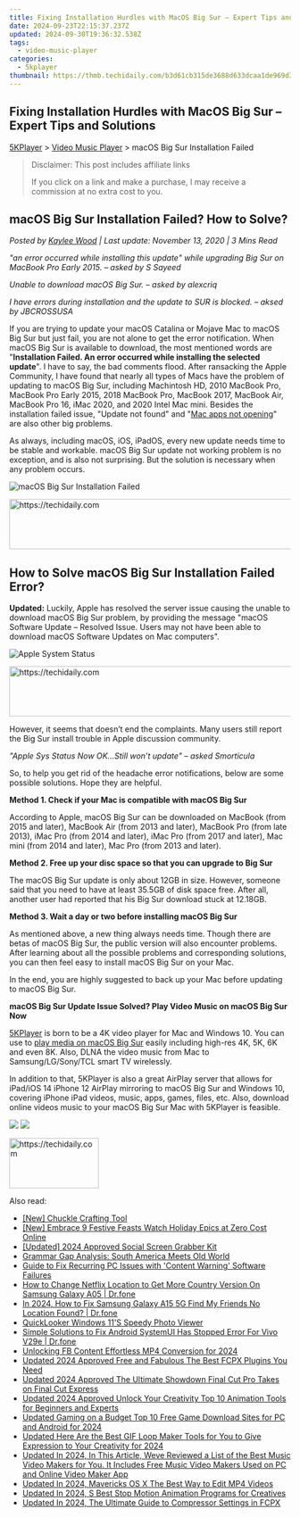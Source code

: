 ```yaml
---
title: Fixing Installation Hurdles with MacOS Big Sur – Expert Tips and Solutions
date: 2024-09-23T22:15:37.237Z
updated: 2024-09-30T19:36:32.538Z
tags:
  - video-music-player
categories:
  - 5kplayer
thumbnail: https://thmb.techidaily.com/b3d61cb315de3688d633dcaa1de969d34c57d2ef4835c89401c3246551696a45.png
---
```


## Fixing Installation Hurdles with MacOS Big Sur – Expert Tips and Solutions

[5KPlayer](https://tools.techidaily.com/5kplayer/products/) \> [Video Music Player](https://tools.techidaily.com/5kplayer/video-music-player/) \> macOS Big Sur Installation Failed

>  Disclaimer: This post includes affiliate links
>
>  If you click on a link and make a purchase, I may receive a commission at no extra cost to you.
>

## macOS Big Sur Installation Failed? How to Solve?

 _Posted by [Kaylee Wood](https://www.quora.com/profile/Amanda-Hu-21) | Last update: November 13, 2020 | 3 Mins Read_

_"an error occurred while installing this update" while upgrading Big Sur on MacBook Pro Early 2015\. – asked by S Sayeed_

_Unable to download macOS Big Sur. – asked by alexcriq_

_I have errors during installation and the update to SUR is blocked. – aksed by JBCROSSUSA_

If you are trying to update your macOS Catalina or Mojave Mac to macOS Big Sur but just fail, you are not alone to get the error notification. When macOS Big Sur is available to download, the most mentioned words are "**Installation Failed. An error occurred while installing the selected update**". I have to say, the bad comments flood. After ransacking the Apple Community, I have found that nearly all types of Macs have the problem of updating to macOS Big Sur, including Machintosh HD, 2010 MacBook Pro, MacBook Pro Early 2015, 2018 MacBook Pro, MacBook 2017, MacBook Air, MacBook Pro 16, iMac 2020, and 2020 Intel Mac mini. Besides the installation failed issue, "Update not found" and "[Mac apps not opening](https://tools.techidaily.com/5kplayer/airplay/)" are also other big problems.

As always, including macOS, iOS, iPadOS, every new update needs time to be stable and workable. macOS Big Sur update not working problem is no exception, and is also not surprising. But the solution is necessary when any problem occurs.

![macOS Big Sur Installation Failed](https://www.5kplayer.com/video-music-player/img/big-sur-installation-failed.jpg) 

<!-- affiliate ads begin -->
<a href="https://ephamedtechinc.pxf.io/c/5597632/2137207/26400" target="_top" id="2137207">
  <img src="//a.impactradius-go.com/display-ad/26400-2137207" border="0" alt="https://techidaily.com" width="728" height="90"/>
</a>
<img height="0" width="0" src="https://ephamedtechinc.pxf.io/i/5597632/2137207/26400" style="position:absolute;visibility:hidden;" border="0" />
<!-- affiliate ads end -->

## How to Solve macOS Big Sur Installation Failed Error?

**Updated:** Luckily, Apple has resolved the server issue causing the unable to download macOS Big Sur problem, by providing the message "macOS Software Update – Resolved Issue. Users may not have been able to download macOS Software Updates on Mac computers".

![Apple System Status](https://www.5kplayer.com/video-music-player/img/apple-system-status.jpg) 

<!-- affiliate ads begin -->
<a href="https://appsumo.8odi.net/c/5597632/2100533/7443" target="_top" id="2100533">
  <img src="//a.impactradius-go.com/display-ad/7443-2100533" border="0" alt="https://techidaily.com" width="728" height="90"/>
</a>
<img height="0" width="0" src="https://appsumo.8odi.net/i/5597632/2100533/7443" style="position:absolute;visibility:hidden;" border="0" />
<!-- affiliate ads end -->

However, it seems that doesn’t end the complaints. Many users still report the Big Sur install trouble in Apple discussion community.

_"Apple Sys Status Now OK…Still won’t update" – asked Smorticula_

So, to help you get rid of the headache error notifications, below are some possible solutions. Hope they are helpful.

**Method 1\. Check if your Mac is compatible with macOS Big Sur**

According to Apple, macOS Big Sur can be downloaded on MacBook (from 2015 and later), MacBook Air (from 2013 and later), MacBook Pro (from late 2013), iMac Pro (from 2014 and later), iMac Pro (from 2017 and later), Mac mini (from 2014 and later), Mac Pro (from 2013 and later).

**Method 2\. Free up your disc space so that you can upgrade to Big Sur**

The macOS Big Sur update is only about 12GB in size. However, someone said that you need to have at least 35.5GB of disk space free. After all, another user had reported that his Big Sur download stuck at 12.18GB.

**Method 3\. Wait a day or two before installing macOS Big Sur**

As mentioned above, a new thing always needs time. Though there are betas of macOS Big Sur, the public version will also encounter problems. After learning about all the possible problems and corresponding solutions, you can then feel easy to install macOS Big Sur on your Mac.

In the end, you are highly suggested to back up your Mac before updating to macOS Big Sur.

**macOS Big Sur Update Issue Solved? Play Video Music on macOS Big Sur Now**

[5KPlayer](https://tools.techidaily.com/5kplayer/products/) is born to be a 4K video player for Mac and Windows 10\. You can use to [play media on macOS Big Sur](https://tools.techidaily.com/5kplayer/video-music-player/) easily including high-res 4K, 5K, 6K and even 8K. Also, DLNA the video music from Mac to Samsung/LG/Sony/TCL smart TV wirelessly.

In addition to that, 5KPlayer is also a great AirPlay server that allows for iPad/iOS 14 iPhone 12 AirPlay mirroring to macOS Big Sur and Windows 10, covering iPhone iPad videos, music, apps, games, files, etc. Also, download online videos music to your macOS Big Sur Mac with 5KPlayer is feasible.

[![](https://www.5kplayer.com/video-music-player/../img/mac_btn.png)](https://tools.techidaily.com/5kplayer/products/) [![](https://www.5kplayer.com/video-music-player/../img/winx_btn.png)](https://tools.techidaily.com/5kplayer/products/)

<!-- affiliate ads begin -->
<a href="https://malaysia-healthcare-travel-council.pxf.io/c/5597632/1576477/17382" target="_top" id="1576477">
  <img src="//a.impactradius-go.com/display-ad/17382-1576477" border="0" alt="https://techidaily.com" width="160" height="90"/>
</a>
<img height="0" width="0" src="https://malaysia-healthcare-travel-council.pxf.io/i/5597632/1576477/17382" style="position:absolute;visibility:hidden;" border="0" />
<!-- affiliate ads end -->

<ins class="adsbygoogle"
     style="display:block"
     data-ad-format="autorelaxed"
     data-ad-client="ca-pub-7571918770474297"
     data-ad-slot="1223367746"></ins>

<ins class="adsbygoogle"
     style="display:block"
     data-ad-client="ca-pub-7571918770474297"
     data-ad-slot="8358498916"
     data-ad-format="auto"
     data-full-width-responsive="true"></ins>

<span class="atpl-alsoreadstyle">Also read:</span>
<div><ul>
<li><a href="https://extra-resources.techidaily.com/new-chuckle-crafting-tool/"><u>[New] Chuckle Crafting Tool</u></a></li>
<li><a href="https://youtube-zero.techidaily.com/mbrace-9-festive-feasts-watch-holiday-epics-at-zero-cost-online/"><u>[New] Embrace 9 Festive Feasts Watch Holiday Epics at Zero Cost Online</u></a></li>
<li><a href="https://facebook-video-recording.techidaily.com/updated-2024-approved-social-screen-grabber-kit/"><u>[Updated] 2024 Approved Social Screen Grabber Kit</u></a></li>
<li><a href="https://mondly-stories.techidaily.com/grammar-gap-analysis-south-america-meets-old-world/"><u>Grammar Gap Analysis: South America Meets Old World</u></a></li>
<li><a href="https://win-blog.techidaily.com/guide-to-fix-recurring-pc-issues-with-content-warning-software-failures/"><u>Guide to Fix Recurring PC Issues with 'Content Warning' Software Failures</u></a></li>
<li><a href="https://fake-location.techidaily.com/how-to-change-netflix-location-to-get-more-country-version-on-samsung-galaxy-a05-drfone-by-drfone-virtual-android/"><u>How to Change Netflix Location to Get More Country Version On Samsung Galaxy A05 | Dr.fone</u></a></li>
<li><a href="https://review-topics.techidaily.com/in-2024-how-to-fix-samsung-galaxy-a15-5g-find-my-friends-no-location-found-drfone-by-drfone-virtual-android/"><u>In 2024, How to Fix Samsung Galaxy A15 5G Find My Friends No Location Found? | Dr.fone</u></a></li>
<li><a href="https://extra-hints.techidaily.com/quicklooker-windows-11s-speedy-photo-viewer/"><u>QuickLooker Windows 11'S Speedy Photo Viewer</u></a></li>
<li><a href="https://fix-guide.techidaily.com/simple-solutions-to-fix-android-systemui-has-stopped-error-for-vivo-v29e-drfone-by-drfone-fix-android-problems-fix-android-problems/"><u>Simple Solutions to Fix Android SystemUI Has Stopped Error For Vivo V29e | Dr.fone</u></a></li>
<li><a href="https://facebook-video-files.techidaily.com/unlocking-fb-content-effortless-mp4-conversion-for-2024/"><u>Unlocking FB Content Effortless MP4 Conversion for 2024</u></a></li>
<li><a href="https://video-creation-software.techidaily.com/updated-2024-approved-free-and-fabulous-the-best-fcpx-plugins-you-need/"><u>Updated 2024 Approved Free and Fabulous The Best FCPX Plugins You Need</u></a></li>
<li><a href="https://video-creation-software.techidaily.com/updated-2024-approved-the-ultimate-showdown-final-cut-pro-takes-on-final-cut-express/"><u>Updated 2024 Approved The Ultimate Showdown Final Cut Pro Takes on Final Cut Express</u></a></li>
<li><a href="https://video-creation-software.techidaily.com/updated-2024-approved-unlock-your-creativity-top-10-animation-tools-for-beginners-and-experts/"><u>Updated 2024 Approved Unlock Your Creativity Top 10 Animation Tools for Beginners and Experts</u></a></li>
<li><a href="https://video-creation-software.techidaily.com/updated-gaming-on-a-budget-top-10-free-game-download-sites-for-pc-and-android-for-2024/"><u>Updated Gaming on a Budget Top 10 Free Game Download Sites for PC and Android for 2024</u></a></li>
<li><a href="https://video-creation-software.techidaily.com/updated-here-are-the-best-gif-loop-maker-tools-for-you-to-give-expression-to-your-creativity-for-2024/"><u>Updated Here Are the Best GIF Loop Maker Tools for You to Give Expression to Your Creativity for 2024</u></a></li>
<li><a href="https://video-creation-software.techidaily.com/updated-in-2024-in-this-article-weve-reviewed-a-list-of-the-best-music-video-makers-for-you-it-includes-free-music-video-makers-used-on-pc-and-online-video-/"><u>Updated In 2024, In This Article, Weve Reviewed a List of the Best Music Video Makers for You. It Includes Free Music Video Makers Used on PC and Online Video Maker App</u></a></li>
<li><a href="https://video-creation-software.techidaily.com/updated-in-2024-mavericks-os-x-the-best-way-to-edit-mp4-videos/"><u>Updated In 2024, Mavericks OS X The Best Way to Edit MP4 Videos</u></a></li>
<li><a href="https://video-creation-software.techidaily.com/updated-in-2024-s-best-stop-motion-animation-programs-for-creatives/"><u>Updated In 2024, S Best Stop Motion Animation Programs for Creatives</u></a></li>
<li><a href="https://video-creation-software.techidaily.com/updated-in-2024-the-ultimate-guide-to-compressor-settings-in-fcpx/"><u>Updated In 2024, The Ultimate Guide to Compressor Settings in FCPX</u></a></li>
</ul></div>

